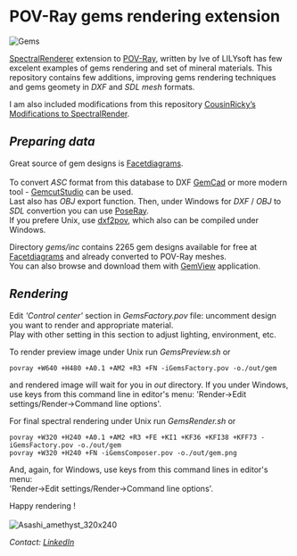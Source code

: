 # POV-Ray gems rendering extension

![Gems](https://github.com/user-attachments/assets/f4c5c12f-f026-4cd2-9604-db07991bd9cd)

[SpectralRenderer](https://www.lilysoft.org/CGI/SR/Spectral%20Render.htm) extension to [POV-Ray](https://www.povray.org/), written by Ive of LILYsoft has few excelent examples of gems rendering and set of mineral materials.
This repository contains few additions, improving gems rendering techniques and gems geomety in _DXF_ and _SDL_ _mesh_ formats.

I am also included modifications from this repository [CousinRicky’s Modifications to SpectralRender](https://github.com/CousinRicky/POV-SpectralRender-mods).

## _Preparing data_

Great source of gem designs is [Facetdiagrams](http://www.facetdiagrams.org).<br><br> 
To convert _ASC_ format from this database to DXF [GemCad](https://www.gemcad.com) or more modern tool - [GemcutStudio](https://gemcutstudio.com) can be used.<br>
Last also has _OBJ_ export function. Then, under Windows for _DXF_ / _OBJ_ to _SDL_ convertion you can use [PoseRay](https://sites.google.com/site/poseray/home-1).<br> 
If you prefere Unix, use [dxf2pov](https://github.com/syanenko/dxf2pov), which also can be compiled under Windows.

Directory _gems/inc_ contains 2265 gem designs available for free at [Facetdiagrams](http://www.facetdiagrams.org) and already converted to POV-Ray meshes.<br>
You can also browse and download them with [GemView](https://gemview.yesbird.online/) application.

## _Rendering_

Edit _'Control center'_ section in _GemsFactory.pov_ file: uncomment design you want to render and appropriate material.<br>
Play with other setting in this section to adjust lighting, environment, etc.

To render preview image under Unix run _GemsPreview.sh_ or
```
povray +W640 +H480 +A0.1 +AM2 +R3 +FN -iGemsFactory.pov -o./out/gem
```
and rendered image will wait for you in _out_ directory. If you under Windows, use keys from this command line in editor's menu: 'Render->Edit settings/Render->Command line options'.

For final spectral rendering under Unix run _GemsRender.sh_ or
```
povray +W320 +H240 +A0.1 +AM2 +R3 +FE +KI1 +KF36 +KFI38 +KFF73 -iGemsFactory.pov -o./out/gem
povray +W320 +H240 +FN -iGemsComposer.pov -o./out/gem.png
```

And, again, for Windows, use keys from this command lines in editor's menu:<br>
'Render->Edit settings/Render->Command line options'.

Happy rendering !<br><br>
![Asashi_amethyst_320x240](https://github.com/user-attachments/assets/b0ce13aa-2cb0-4186-937c-3c54bb5d879a)

<em>Contact: [LinkedIn](https://www.linkedin.com/in/sergey-yanenko-57b21a96/)<em>
